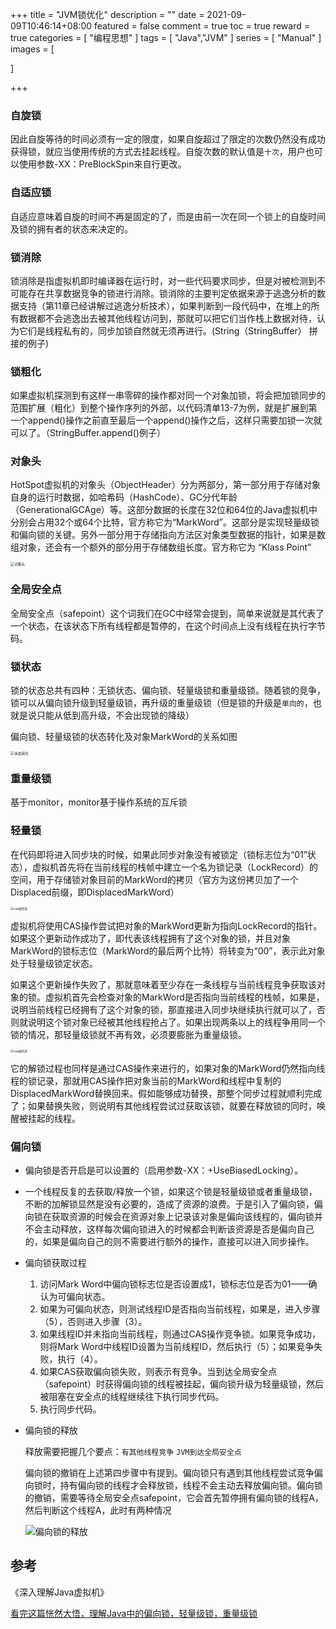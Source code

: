 +++
title = "JVM锁优化"
description = ""
date = 2021-09-09T10:46:14+08:00
featured = false
comment = true
toc = true
reward = true
categories = [
"编程思想"
]
tags =  [
"Java","JVM"
]
series =  [
"Manual"
]
images =  [

]

+++

<!--more-->

### 自旋锁

因此自旋等待的时间必须有一定的限度，如果自旋超过了限定的次数仍然没有成功获得锁，就应当使用传统的方式去挂起线程。自旋次数的默认值是`十次`，用户也可以使用参数-XX：PreBlockSpin来自行更改。

### 自适应锁

自适应意味着自旋的时间不再是固定的了，而是由前一次在同一个锁上的自旋时间及锁的拥有者的状态来决定的。

### 锁消除

锁消除是指虚拟机即时编译器在运行时，对一些代码要求同步，但是对被检测到不可能存在共享数据竞争的锁进行消除。锁消除的主要判定依据来源于逃逸分析的数据支持（第11章已经讲解过逃逸分析技术），如果判断到一段代码中，在堆上的所有数据都不会逃逸出去被其他线程访问到，那就可以把它们当作栈上数据对待，认为它们是线程私有的，同步加锁自然就无须再进行。(String（StringBuffer） 拼接的例子)

### 锁粗化

如果虚拟机探测到有这样一串零碎的操作都对同一个对象加锁，将会把加锁同步的范围扩展（粗化）到整个操作序列的外部，以代码清单13-7为例，就是扩展到第一个append()操作之前直至最后一个append()操作之后，这样只需要加锁一次就可以了。（StringBuffer.append()例子）

### 对象头

HotSpot虚拟机的对象头（ObjectHeader）分为两部分，第一部分用于存储对象自身的运行时数据，如哈希码（HashCode）、GC分代年龄（GenerationalGCAge）等。这部分数据的长度在32位和64位的Java虚拟机中分别会占用32个或64个比特，官方称它为“MarkWord”。这部分是实现轻量级锁和偏向锁的关键。另外一部分用于存储指向方法区对象类型数据的指针，如果是数组对象，还会有一个额外的部分用于存储数组长度。官方称它为 “Klass Point”

<img src="https://cdn.tkaid.com/img/image-20210909142432896.png" alt="对象头" style="zoom:40%;" />

### 全局安全点

全局安全点（safepoint）这个词我们在GC中经常会提到，简单来说就是其代表了一个状态，在该状态下所有线程都是暂停的，在这个时间点上没有线程在执行字节码。

### 锁状态

锁的状态总共有四种：无锁状态、偏向锁、轻量级锁和重量级锁。随着锁的竞争，锁可以从偏向锁升级到轻量级锁，再升级的重量级锁（但是锁的升级是`单向的`，也就是说只能从低到高升级，不会出现锁的降级）

偏向锁、轻量级锁的状态转化及对象MarkWord的关系如图

<img src="https://cdn.tkaid.com/img/image-20210909143332042-20210909143549967.png" alt="状态转化" style="zoom: 40%;" />

### 重量级锁

基于monitor，monitor基于操作系统的互斥锁

### 轻量锁

在代码即将进入同步块的时候，如果此同步对象没有被锁定（锁标志位为“01”状态），虚拟机首先将在当前线程的栈帧中建立一个名为锁记录（LockRecord）的空间，用于存储锁对象目前的MarkWord的拷贝（官方为这份拷贝加了一个Displaced前缀，即DisplacedMarkWord）

<img src="https://cdn.tkaid.com/img/image-20210909142626364.png" alt="cas操作前" style="zoom: 33%;" />

虚拟机将使用CAS操作尝试把对象的MarkWord更新为指向LockRecord的指针。如果这个更新动作成功了，即代表该线程拥有了这个对象的锁，并且对象MarkWord的锁标志位（MarkWord的最后两个比特）将转变为“00”，表示此对象处于轻量级锁定状态。

如果这个更新操作失败了，那就意味着至少存在一条线程与当前线程竞争获取该对象的锁。虚拟机首先会检查对象的MarkWord是否指向当前线程的栈帧，如果是，说明当前线程已经拥有了这个对象的锁，那直接进入同步块继续执行就可以了，否则就说明这个锁对象已经被其他线程抢占了。如果出现两条以上的线程争用同一个锁的情况，那轻量级锁就不再有效，必须要膨胀为重量级锁。

<img src="https://cdn.tkaid.com/img/image-20210909142722259.png" alt="cas操作后" style="zoom: 33%;" />

它的解锁过程也同样是通过CAS操作来进行的，如果对象的MarkWord仍然指向线程的锁记录，那就用CAS操作把对象当前的MarkWord和线程中复制的DisplacedMarkWord替换回来。假如能够成功替换，那整个同步过程就顺利完成了；如果替换失败，则说明有其他线程尝试过获取该锁，就要在释放锁的同时，唤醒被挂起的线程。

### 偏向锁

- 偏向锁是否开启是可以设置的（启用参数-XX：+UseBiasedLocking）。
- 一个线程反复的去获取/释放一个锁，如果这个锁是轻量级锁或者重量级锁，不断的加解锁显然是没有必要的，造成了资源的浪费。于是引入了偏向锁，偏向锁在获取资源的时候会在资源对象上记录该对象是偏向该线程的，偏向锁并不会主动释放，这样每次偏向锁进入的时候都会判断该资源是否是偏向自己的，如果是偏向自己的则不需要进行额外的操作，直接可以进入同步操作。
- 偏向锁获取过程
  1. 访问Mark Word中偏向锁标志位是否设置成1，锁标志位是否为01——确认为可偏向状态。
  2. 如果为可偏向状态，则测试线程ID是否指向当前线程，如果是，进入步骤（5），否则进入步骤（3）。
  3. 如果线程ID并未指向当前线程，则通过CAS操作竞争锁。如果竞争成功，则将Mark Word中线程ID设置为当前线程ID，然后执行（5）；如果竞争失败，执行（4）。
  4. 如果CAS获取偏向锁失败，则表示有竞争。当到达全局安全点（safepoint）时获得偏向锁的线程被挂起，偏向锁升级为轻量级锁，然后被阻塞在安全点的线程继续往下执行同步代码。
  5. 执行同步代码。

- 偏向锁的释放

  释放需要把握几个要点：`有其他线程竞争`  `JVM到达全局安全点`

  偏向锁的撤销在上述第四步骤中有提到。偏向锁只有遇到其他线程尝试竞争偏向锁时，持有偏向锁的线程才会释放锁，线程不会主动去释放偏向锁。偏向锁的撤销，需要等待全局安全点safepoint，它会首先暂停拥有偏向锁的线程A，然后判断这个线程A，此时有两种情况

  ![偏向锁的释放](https://cdn.tkaid.com/img/20200411153633541-20210909141620242.png)


## 参考

《深入理解Java虚拟机》

[看完这篇恍然大悟，理解Java中的偏向锁，轻量级锁，重量级锁](https://blog.csdn.net/DBC_121/article/details/105453101)
